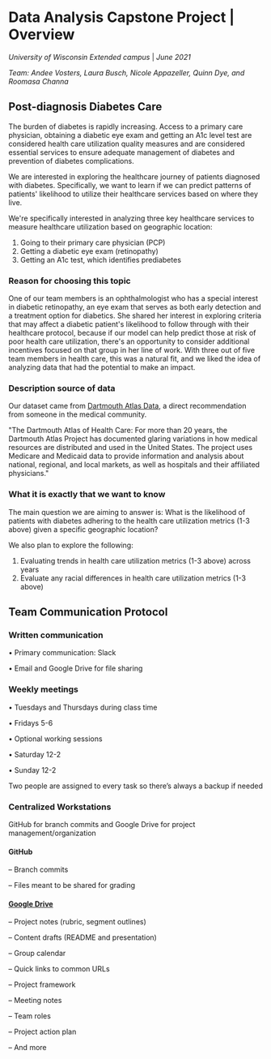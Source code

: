 # Data Analysis Capstone Project | Overview

*University of Wisconsin Extended campus* | *June 2021*

*Team: Andee Vosters, Laura Busch, Nicole Appazeller, Quinn Dye, and Roomasa Channa*



## Post-diagnosis Diabetes Care 
The burden of diabetes is rapidly increasing. Access to a primary care physician, obtaining a diabetic eye exam and getting an A1c level test are considered health care utilization quality measures and are considered essential services to ensure adequate management of diabetes and prevention of diabetes complications. 

We are interested in exploring the healthcare journey of patients diagnosed with diabetes. Specifically, we want to learn if we can predict patterns of patients' likelihood to utilize their healthcare services based on where they live.

We're specifically interested in analyzing three key healthcare services to measure healthcare utilization based on geographic location: 
1) Going to their primary care physician (PCP)
2) Getting a diabetic eye exam (retinopathy)
3) Getting an A1c test, which identifies prediabetes
 
### Reason for choosing this topic
One of our team members is an ophthalmologist who has a special interest in diabetic retinopathy, an eye exam that serves as both early detection and a treatment option for diabetics. She shared her interest in exploring criteria that may affect a diabetic patient's likelihood to follow through with their healthcare protocol, because if our model can help predict those at risk of poor health care utilization, there's an opportunity to consider additional incentives focused on that group in her line of work. With three out of five team members in health care, this was a natural fit, and we liked the idea of analyzing data that had the potential to make an impact.

### Description source of data 
Our dataset came from [Dartmouth Atlas Data](https://data.dartmouthatlas.org/primary-care/), a direct recommendation from someone in the medical community.

"The Dartmouth Atlas of Health Care: For more than 20 years, the Dartmouth Atlas Project has documented glaring variations in how medical resources are distributed and used in the United States. The project uses Medicare and Medicaid data to provide information and analysis about national, regional, and local markets, as well as hospitals and their affiliated physicians."

### What it is exactly that we want to know

The main question we are aiming to answer is: What is the likelihood of patients with diabetes adhering to the health care utilization metrics (1-3 above) given a specific geographic location?

We also plan to explore the following:
1) Evaluating trends in health care utilization metrics (1-3 above) across years 
2) Evaluate any racial differences in health care utilization metrics (1-3 above) 

## Team Communication Protocol

### Written communication
• Primary communication: Slack

• Email and Google Drive for file sharing

### Weekly meetings
• Tuesdays and Thursdays during class time

• Fridays 5-6

• Optional working sessions

  • Saturday 12-2

  • Sunday 12-2


Two people are assigned to every task so there’s always a backup if needed

### Centralized Workstations 
GitHub for branch commits and Google Drive for project management/organization

#### GitHub
– Branch commits

– Files meant to be shared for grading

#### [Google Drive](https://drive.google.com/drive/folders/1ci2g5awmi_oDDOzcnVMddi_WlXHKb_QK?usp=sharing)
– Project notes (rubric, segment outlines)

– Content drafts (README and presentation)

– Group calendar 

– Quick links to common URLs

– Project framework

– Meeting notes

– Team roles

– Project action plan

– And more
